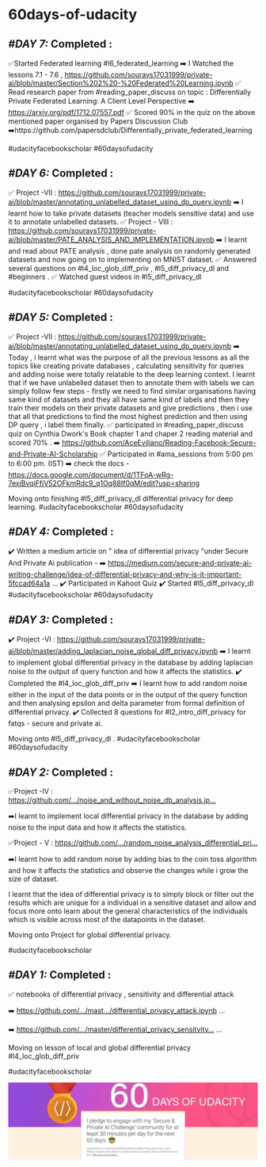 # 60days-of-udacity
## *#DAY 7:* Completed :
✅Started Federated learning #l6_federated_learning
➡️ I Watched the lessons 7.1 - 7.6 , https://github.com/souravs17031999/private-ai/blob/master/Section%202%20-%20Federated%20Learning.ipynb
✅ Read research paper from #reading_paper_discuss on topic : Differentially Private Federated Learning: A Client Level Perspective
➡️  https://arxiv.org/pdf/1712.07557.pdf
✅  Scored 90% in the quiz on the above mentioned paper organised by Papers Discussion Club
➡️https://github.com/papersdclub/Differentially_private_federated_learning

#udacityfacebookscholar
#60daysofudacity

## *#DAY 6:* Completed :
✅ Project -VII : https://github.com/souravs17031999/private-ai/blob/master/annotating_unlabelled_dataset_using_dp_query.ipynb
➡️ I learnt how to take private datasets (teacher models sensitive data) and use it to annotate unlabelled datasets.
✅ Project - VIII : https://github.com/souravs17031999/private-ai/blob/master/PATE_ANALYSIS_AND_IMPLEMENTATION.ipynb
➡️ I learnt and read about PATE analysis , done pate analysis on randomly generated datasets and now going on to implementing on MNIST dataset.
✅ Answered several questions on #l4_loc_glob_diff_priv  ,  #l5_diff_privacy_dl and #beginners .
✅ Watched guest videos in #l5_diff_privacy_dl

#udacityfacebookscholar
#60daysofudacity

## *#DAY 5:* Completed :
✅ Project -VII : https://github.com/souravs17031999/private-ai/blob/master/annotating_unlabelled_dataset_using_dp_query.ipynb
➡️ Today  , i learnt what was the purpose of all the previous lessons as all the topics  like creating private databases , calculating sensitivity for queries and adding noise were totally relatable to the deep learning context. 
I learnt that if we have unlabelled dataset then to annotate them with labels we can simply follow few steps - firstly we need to find similar organisations having same kind of datasets and they all have same kind of labels and then they train their models on their private datasets and give predictions , then i use that all that predictions to  find the most highest prediction and then using DP query , i label them finally.
✅ participated in #reading_paper_discuss quiz on Cynthia Dwork's Book chapter 1 and chaper 2 reading material and scored 70% .
➡️ https://github.com/AceEviliano/Reading-Facebook-Secure-and-Private-AI-Scholarship
✅ Participated in #ama_sessions from 5:00 pm to 6:00 pm. (IST)
➡️ check the docs - https://docs.google.com/document/d/1TFoA-wRg-7exiBvqiFfjV52OFkmRdc9_q1Oq88If0qM/edit?usp=sharing

Moving onto finishing #l5_diff_privacy_dl  differential privacy for deep learning.
#udacityfacebookscholar
#60daysofudacity

## *#DAY 4:* Completed : 
✔️ Written a medium article on " idea of differential privacy "under Secure And Private Ai publication - 
➡️ https://medium.com/secure-and-private-ai-writing-challenge/idea-of-differential-privacy-and-why-is-it-important-5fccad64a1a … 
✔️ Participated in Kahoot Quiz 
✔️ Started #l5_diff_privacy_dl 
#udacityfacebookscholar 
#60daysofudacity

## *#DAY 3:* Completed :
✔️ Project -VI : https://github.com/souravs17031999/private-ai/blob/master/adding_laplacian_noise_global_diff_privacy.ipynb
➡️ I learnt to implement global differential privacy in the database by adding laplacian noise to the output of query function and how it affects the statistics.
✔️ Completed the #l4_loc_glob_diff_priv
➡️ I learnt how to add random noise either in the input of the data points or in the output of the query function and then analysing epsilon and delta parameter from formal definition of differential privacy.
✔️ Collected 8 questions for #l2_intro_diff_privacy  for fatqs - secure and private ai.

Moving onto #l5_diff_privacy_dl .
#udacityfacebookscholar
#60daysofudacity

## *#DAY 2:* Completed :

✅Project -IV : https://github.com/…/noise_and_without_noise_db_analysis.ip…

➡️I learnt to implement local differential privacy in the database by adding noise to the input data and how it affects the statistics.

✅Project - V : https://github.com/…/random_noise_analysis_differential_pri…

➡️I learnt how to add random noise by adding bias to the coin toss algorithm and how it affects the statistics and observe the changes while i grow the size of dataset.

I learnt that the idea of differential privacy is to simply block or filter out the results which are unique for a individual in a sensitive dataset and allow and focus more onto learn about the general characteristics of the individuals which is visible across most of the datapoints in the dataset.

Moving onto Project for global differential privacy.

#udacityfacebookscholar


## *#DAY 1:* Completed :
✅ notebooks of differential privacy , sensitivity and differential attack

➡️ https://github.com/…/mast…/differential_privacy_attack.ipynb …

➡️ https://github.com/…/master/differential_privacy_sensitvity… …

Moving on lesson of local and global differential privacy #l4_loc_glob_diff_priv

#udacityfacebookscholar

![#60DAYSOFUDACITY](60daysofudacity.JPG)
